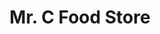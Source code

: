 ---
title: "Mr. C Food Store"
url: /mineral-wells/mr-c-food-store-east-us-180/
shop: convenience
---